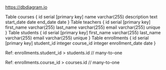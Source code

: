 https://dbdiagram.io

Table courses {
id serial [primary key]
name varchar(255) 
description text
start_date date 
end_date date 
}
Table teachers {
id serial [primary key]
first_name varchar(255) 
last_name varchar(255) 
email varchar(255) unique 
}
Table students {
id serial [primary key]
first_name varchar(255) 
last_name varchar(255) 
email varchar(255) unique 
}
Table enrollments {
id serial [primary key]
student_id integer 
course_id integer 
enrollment_date date
}

Ref: enrollments.student_id > students.id // many-to-one

Ref: enrollments.course_id > courses.id // many-to-one